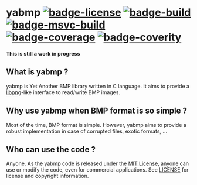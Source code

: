 # yabmp [![badge-license]][link-license] [![badge-build]][link-build] [![badge-msvc-build]][link-msvc-build]  [![badge-coverage]][link-coverage] [![badge-coverity]][link-coverity]

**This is still a work in progress**

## What is yabmp ?

yabmp is Yet Another BMP library written in C language.
It aims to provide a [libpng](http://www.libpng.org/pub/png/libpng.html)-like interface to read/write BMP images.

## Why use yabmp when BMP format is so simple ?

Most of the time, BMP format is simple. However, yabmp aims to provide a robust implementation in case of corrupted files, exotic formats, ...

## Who can use the code ?
Anyone. As the yabmp code is released under the [MIT License][link-license], anyone can use or modify the code, even for commercial applications.
See [LICENSE][link-license] for license and copyright information.

[comment-license]: https://img.shields.io/github/license/mayeut/yabmp.svg "https://img.shields.io/badge/license-MIT-blue.svg"
[badge-license]: https://img.shields.io/badge/license-MIT-blue.svg "MIT License"
[link-license]: https://github.com/mayeut/yabmp/blob/master/LICENSE "MIT License"
[badge-build]: https://travis-ci.org/mayeut/yabmp.svg?branch=master "Build Status"
[link-build]: https://travis-ci.org/mayeut/yabmp "Build Status"
[badge-msvc-build]: https://ci.appveyor.com/api/projects/status/github/mayeut/yabmp?branch=master&svg=true "Windows Build Status"
[link-msvc-build]: https://ci.appveyor.com/project/mayeut/yabmp/branch/master "Windows Build Status"
[badge-coverage]: http://codecov.io/github/mayeut/yabmp/coverage.svg?branch=master "Code Coverage"
[link-coverage]: http://codecov.io/github/mayeut/yabmp?branch=master "Code Coverage"
[badge-coverity]: https://scan.coverity.com/projects/6405/badge.svg "Coverity Scan Build Status"
[link-coverity]: https://scan.coverity.com/projects/mayeut-yabmp "Coverity Scan Build Status"
